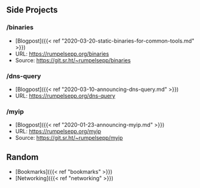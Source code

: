 ## Side Projects

### /binaries

* [Blogpost]({{< ref "2020-03-20-static-binaries-for-common-tools.md" >}})
* URL: https://rumpelsepp.org/binaries
* Source: https://git.sr.ht/~rumpelsepp/binaries

### /dns-query

* [Blogpost]({{< ref "2020-03-10-announcing-dns-query.md" >}})
* URL: https://rumpelsepp.org/dns-query

### /myip

* [Blogpost]({{< ref "2020-01-23-announcing-myip.md" >}})
* URL: https://rumpelsepp.org/myip
* Source: https://git.sr.ht/~rumpelsepp/myip

## Random

* [Bookmarks]({{< ref "bookmarks" >}})
* [Networking]({{< ref "networking" >}})
